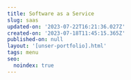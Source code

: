 ```yaml
---
title: Software as a Service
slug: saas
updated-on: '2023-07-22T16:21:36.027Z'
created-on: '2023-07-18T11:45:15.365Z'
published-on: null
layout: '[unser-portfolio].html'
tags: menu
seo:
  noindex: true
---
```



